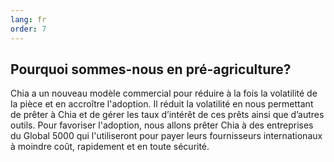 ```yaml
---
lang: fr
order: 7
---
```


Pourquoi sommes-nous en pré-agriculture?
-----------------------

Chia a un nouveau modèle commercial pour réduire à la fois la volatilité de la pièce et en accroître l'adoption. Il réduit la volatilité en nous permettant de prêter à Chia et de gérer les taux d’intérêt de ces prêts ainsi que d’autres outils. Pour favoriser l'adoption, nous allons prêter Chia à des entreprises du Global 5000 qui l'utiliseront pour payer leurs fournisseurs internationaux à moindre coût, rapidement et en toute sécurité.
